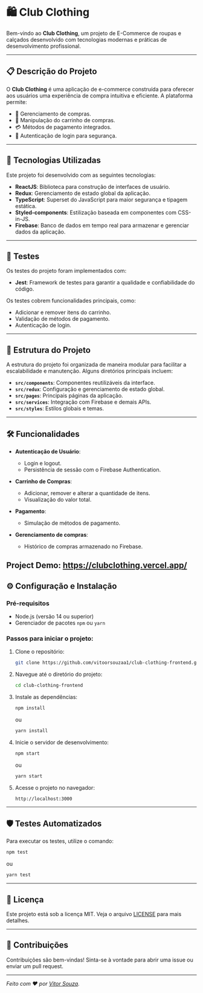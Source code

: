 # 🛍️ Club Clothing 

Bem-vindo ao **Club Clothing**, um projeto de E-Commerce de roupas e calçados desenvolvido com tecnologias modernas e práticas de desenvolvimento profissional.

---

## 📋 Descrição do Projeto

O **Club Clothing** é uma aplicação de e-commerce construída para oferecer aos usuários uma experiência de compra intuitiva e eficiente. A plataforma permite:

- 🔄 Gerenciamento de compras.
- 🛒 Manipulação do carrinho de compras.
- 💳 Métodos de pagamento integrados.
- 🔐 Autenticação de login para segurança.

---

## 🚀 Tecnologias Utilizadas

Este projeto foi desenvolvido com as seguintes tecnologias:

- **ReactJS**: Biblioteca para construção de interfaces de usuário.
- **Redux**: Gerenciamento de estado global da aplicação.
- **TypeScript**: Superset do JavaScript para maior segurança e tipagem estática.
- **Styled-components**: Estilização baseada em componentes com CSS-in-JS.
- **Firebase**: Banco de dados em tempo real para armazenar e gerenciar dados da aplicação.

---

## 🧪 Testes

Os testes do projeto foram implementados com:
- **Jest**: Framework de testes para garantir a qualidade e confiabilidade do código.

Os testes cobrem funcionalidades principais, como:

- Adicionar e remover itens do carrinho.
- Validação de métodos de pagamento.
- Autenticação de login.

---

## 📂 Estrutura do Projeto

A estrutura do projeto foi organizada de maneira modular para facilitar a escalabilidade e manutenção. Alguns diretórios principais incluem:

- **`src/components`**: Componentes reutilizáveis da interface.
- **`src/redux`**: Configuração e gerenciamento de estado global.
- **`src/pages`**: Principais páginas da aplicação.
- **`src/services`**: Integração com Firebase e demais APIs.
- **`src/styles`**: Estilos globais e temas.

---

## 🛠️ Funcionalidades

- **Autenticação de Usuário**:
  - Login e logout.
  - Persistência de sessão com o Firebase Authentication.

- **Carrinho de Compras**:
  - Adicionar, remover e alterar a quantidade de itens.
  - Visualização do valor total.

- **Pagamento**:
  - Simulação de métodos de pagamento.

- **Gerenciamento de compras**:
  - Histórico de compras armazenado no Firebase.


Project Demo: https://clubclothing.vercel.app/
---

## ⚙️ Configuração e Instalação

### Pré-requisitos
- Node.js (versão 14 ou superior)
- Gerenciador de pacotes `npm` ou `yarn`

### Passos para iniciar o projeto:

1. Clone o repositório:
   ```bash
   git clone https://github.com/vitoorsouzaa1/club-clothing-frontend.git
   ```

2. Navegue até o diretório do projeto:
   ```bash
   cd club-clothing-frontend
   ```

3. Instale as dependências:
   ```bash
   npm install
   ```
   ou
   ```bash
   yarn install
   ```

4. Inicie o servidor de desenvolvimento:
   ```bash
   npm start
   ```
   ou
   ```bash
   yarn start
   ```

5. Acesse o projeto no navegador:
   ```
   http://localhost:3000
   ```

---

## 🛡️ Testes Automatizados

Para executar os testes, utilize o comando:
```bash
npm test
```
ou
```bash
yarn test
```

---

## 📄 Licença

Este projeto está sob a licença MIT. Veja o arquivo [LICENSE](./LICENSE) para mais detalhes.

---

## 🙌 Contribuições

Contribuições são bem-vindas! Sinta-se à vontade para abrir uma issue ou enviar um pull request.

---

_Feito com ❤️ por [Vitor Souza](https://github.com/vitoorsouzaa1)._
